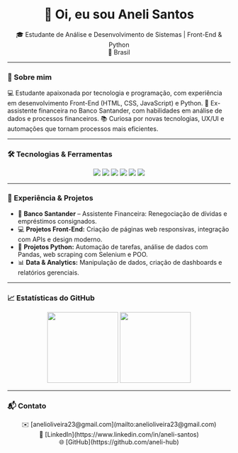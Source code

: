 <h1 align="center">👋 Oi, eu sou Aneli Santos</h1>
<p align="center">
  🎓 Estudante de Análise e Desenvolvimento de Sistemas | Front-End & Python <br>
  📍 Brasil
</p>

---

### 🚀 Sobre mim
<p>
💻 Estudante apaixonada por tecnologia e programação, com experiência em desenvolvimento Front-End (HTML, CSS, JavaScript) e Python.  
💼 Ex-assistente financeira no Banco Santander, com habilidades em análise de dados e processos financeiros.  
📚 Curiosa por novas tecnologias, UX/UI e automações que tornam processos mais eficientes.
</p>

---

### 🛠️ Tecnologias & Ferramentas
<p align="center">
  <img src="https://img.shields.io/badge/HTML5-E34F26?style=for-the-badge&logo=html5&logoColor=white"/>
  <img src="https://img.shields.io/badge/CSS3-1572B6?style=for-the-badge&logo=css3&logoColor=white"/>
  <img src="https://img.shields.io/badge/JavaScript-F7DF1E?style=for-the-badge&logo=javascript&logoColor=black"/>
  <img src="https://img.shields.io/badge/Python-3776AB?style=for-the-badge&logo=python&logoColor=white"/>
  <img src="https://img.shields.io/badge/GitHub-181717?style=for-the-badge&logo=github&logoColor=white"/>
  <img src="https://img.shields.io/badge/SQL-4479A1?style=for-the-badge&logo=MySQL&logoColor=white"/>
</p>

---

### 🌟 Experiência & Projetos
- 💼 **Banco Santander** – Assistente Financeira: Renegociação de dívidas e empréstimos consignados.  
- 💻 **Projetos Front-End:** Criação de páginas web responsivas, integração com APIs e design moderno.  
- 🐍 **Projetos Python:** Automação de tarefas, análise de dados com Pandas, web scraping com Selenium e POO.  
- 📊 **Data & Analytics:** Manipulação de dados, criação de dashboards e relatórios gerenciais.

---

### 📈 Estatísticas do GitHub
<p align="center">
  <img height="160em" src="https://github-readme-stats.vercel.app/api?username=aneli-hub&show_icons=true&theme=tokyonight&count_private=true"/>
  <img height="160em" src="https://github-readme-stats.vercel.app/api/top-langs/?username=aneli-hub&layout=compact&theme=tokyonight"/>
</p>

---

### 📬 Contato
<p align="center">
  ✉️ [anelioliveira23@gmail.com](mailto:anelioliveira23@gmail.com) <br>
  💼 [LinkedIn](https://www.linkedin.com/in/aneli-santos) <br>
  🌐 [GitHub](https://github.com/aneli-hub)
</p>

